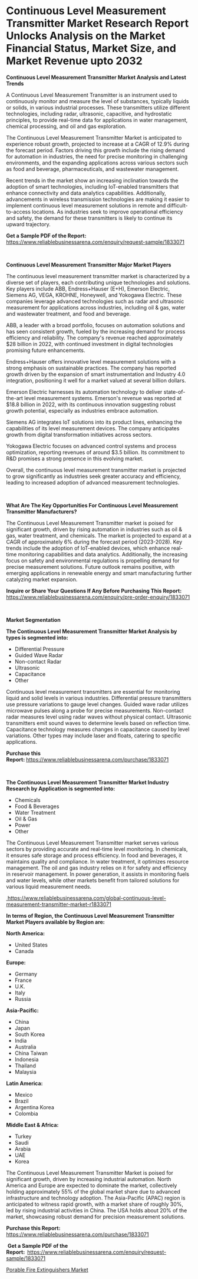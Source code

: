<p><h1>Continuous Level Measurement Transmitter Market Research Report Unlocks Analysis on the Market Financial Status, Market Size, and Market Revenue upto 2032</h1></p><p><strong>Continuous Level Measurement Transmitter Market Analysis and Latest Trends</strong></p>
<p><p>A Continuous Level Measurement Transmitter is an instrument used to continuously monitor and measure the level of substances, typically liquids or solids, in various industrial processes. These transmitters utilize different technologies, including radar, ultrasonic, capacitive, and hydrostatic principles, to provide real-time data for applications in water management, chemical processing, and oil and gas exploration.</p><p>The Continuous Level Measurement Transmitter Market is anticipated to experience robust growth, projected to increase at a CAGR of 12.9% during the forecast period. Factors driving this growth include the rising demand for automation in industries, the need for precise monitoring in challenging environments, and the expanding applications across various sectors such as food and beverage, pharmaceuticals, and wastewater management.</p><p>Recent trends in the market show an increasing inclination towards the adoption of smart technologies, including IoT-enabled transmitters that enhance connectivity and data analytics capabilities. Additionally, advancements in wireless transmission technologies are making it easier to implement continuous level measurement solutions in remote and difficult-to-access locations. As industries seek to improve operational efficiency and safety, the demand for these transmitters is likely to continue its upward trajectory.</p></p>
<p><strong>Get a Sample PDF of the Report:&nbsp;</strong> <a href="https://www.reliablebusinessarena.com/enquiry/request-sample/1833071?utm_campaign=3526&utm_medium=2&utm_source=Github&utm_content=ia&utm_term=26032025&utm_id=continuous-level-measurement-transmitter">https://www.reliablebusinessarena.com/enquiry/request-sample/1833071</a></p>
<p>&nbsp;</p>
<p><strong>Continuous Level Measurement Transmitter Major Market Players</strong></p>
<p><p>The continuous level measurement transmitter market is characterized by a diverse set of players, each contributing unique technologies and solutions. Key players include ABB, Endress+Hauser (E+H), Emerson Electric, Siemens AG, VEGA, KROHNE, Honeywell, and Yokogawa Electric. These companies leverage advanced technologies such as radar and ultrasonic measurement for applications across industries, including oil & gas, water and wastewater treatment, and food and beverage.</p><p>ABB, a leader with a broad portfolio, focuses on automation solutions and has seen consistent growth, fueled by the increasing demand for process efficiency and reliability. The company's revenue reached approximately $28 billion in 2022, with continued investment in digital technologies promising future enhancements.</p><p>Endress+Hauser offers innovative level measurement solutions with a strong emphasis on sustainable practices. The company has reported growth driven by the expansion of smart instrumentation and Industry 4.0 integration, positioning it well for a market valued at several billion dollars.</p><p>Emerson Electric harnesses its automation technology to deliver state-of-the-art level measurement systems. Emerson's revenue was reported at $18.8 billion in 2022, with its continuous innovation suggesting robust growth potential, especially as industries embrace automation.</p><p>Siemens AG integrates IoT solutions into its product lines, enhancing the capabilities of its level measurement devices. The company anticipates growth from digital transformation initiatives across sectors.</p><p>Yokogawa Electric focuses on advanced control systems and process optimization, reporting revenues of around $3.5 billion. Its commitment to R&D promises a strong presence in this evolving market.</p><p>Overall, the continuous level measurement transmitter market is projected to grow significantly as industries seek greater accuracy and efficiency, leading to increased adoption of advanced measurement technologies.</p></p>
<p>&nbsp;</p>
<p><strong>What Are The Key Opportunities For Continuous Level Measurement Transmitter Manufacturers?</strong></p>
<p><p>The Continuous Level Measurement Transmitter market is poised for significant growth, driven by rising automation in industries such as oil & gas, water treatment, and chemicals. The market is projected to expand at a CAGR of approximately 6% during the forecast period (2023-2028). Key trends include the adoption of IoT-enabled devices, which enhance real-time monitoring capabilities and data analytics. Additionally, the increasing focus on safety and environmental regulations is propelling demand for precise measurement solutions. Future outlook remains positive, with emerging applications in renewable energy and smart manufacturing further catalyzing market expansion.</p></p>
<p><strong>Inquire or Share Your Questions If Any Before Purchasing This Report:</strong> <a href="https://www.reliablebusinessarena.com/enquiry/pre-order-enquiry/1833071?utm_campaign=3526&utm_medium=2&utm_source=Github&utm_content=ia&utm_term=26032025&utm_id=continuous-level-measurement-transmitter">https://www.reliablebusinessarena.com/enquiry/pre-order-enquiry/1833071</a></p>
<p>&nbsp;</p>
<p><strong>Market Segmentation</strong></p>
<p><strong>The Continuous Level Measurement Transmitter Market Analysis by types is segmented into:</strong></p>
<p><ul><li>Differential Pressure</li><li>Guided Wave Radar</li><li>Non-contact Radar</li><li>Ultrasonic</li><li>Capacitance</li><li>Other</li></ul></p>
<p><p>Continuous level measurement transmitters are essential for monitoring liquid and solid levels in various industries. Differential pressure transmitters use pressure variations to gauge level changes. Guided wave radar utilizes microwave pulses along a probe for precise measurements. Non-contact radar measures level using radar waves without physical contact. Ultrasonic transmitters emit sound waves to determine levels based on reflection time. Capacitance technology measures changes in capacitance caused by level variations. Other types may include laser and floats, catering to specific applications.</p></p>
<p><strong>Purchase this Report:&nbsp;</strong><a href="https://www.reliablebusinessarena.com/purchase/1833071?utm_campaign=3526&utm_medium=2&utm_source=Github&utm_content=ia&utm_term=26032025&utm_id=continuous-level-measurement-transmitter">https://www.reliablebusinessarena.com/purchase/1833071</a></p>
<p>&nbsp;</p>
<p><strong>The Continuous Level Measurement Transmitter Market Industry Research by Application is segmented into:</strong></p>
<p><ul><li>Chemicals</li><li>Food & Beverages</li><li>Water Treatment</li><li>Oil & Gas</li><li>Power</li><li>Other</li></ul></p>
<p><p>The Continuous Level Measurement Transmitter market serves various sectors by providing accurate and real-time level monitoring. In chemicals, it ensures safe storage and process efficiency. In food and beverages, it maintains quality and compliance. In water treatment, it optimizes resource management. The oil and gas industry relies on it for safety and efficiency in reservoir management. In power generation, it assists in monitoring fuels and water levels, while other markets benefit from tailored solutions for various liquid measurement needs.</p></p>
<p><a href="https://www.reliablebusinessarena.com/global-continuous-level-measurement-transmitter-market-r1833071?utm_campaign=3526&utm_medium=2&utm_source=Github&utm_content=ia&utm_term=26032025&utm_id=continuous-level-measurement-transmitter">&nbsp;https://www.reliablebusinessarena.com/global-continuous-level-measurement-transmitter-market-r1833071</a></p>
<p><strong>In terms of Region, the Continuous Level Measurement Transmitter Market Players available by Region are:</strong></p>
<p>
    <p> <strong> North America: </strong>
        <ul>
            <li>United States</li>
            <li>Canada</li>
        </ul>
        </p> 
    <p> <strong> Europe: </strong>
        <ul>
            <li>Germany</li>
            <li>France</li>
            <li>U.K.</li>
            <li>Italy</li>
            <li>Russia</li>
        </ul>
        </p> 
    <p> <strong> Asia-Pacific: </strong>
        <ul>
            <li>China</li>
            <li>Japan</li>
            <li>South Korea</li>
            <li>India</li>
            <li>Australia</li>
            <li>China Taiwan</li>
            <li>Indonesia</li>
            <li>Thailand</li>
            <li>Malaysia</li>
        </ul>
        </p> 
    <p> <strong> Latin America: </strong>
        <ul>
            <li>Mexico</li>
            <li>Brazil</li>
            <li>Argentina Korea</li>
            <li>Colombia</li>
        </ul>
        </p> 
    <p> <strong> Middle East & Africa: </strong>
        <ul>
            <li>Turkey</li>
            <li>Saudi</li>
            <li>Arabia</li>
            <li>UAE</li>
            <li>Korea</li>
        </ul>
    </p>
    </p>
<p><p>The Continuous Level Measurement Transmitter Market is poised for significant growth, driven by increasing industrial automation. North America and Europe are expected to dominate the market, collectively holding approximately 55% of the global market share due to advanced infrastructure and technology adoption. The Asia-Pacific (APAC) region is anticipated to witness rapid growth, with a market share of roughly 30%, led by rising industrial activities in China. The USA holds about 20% of the market, showcasing robust demand for precision measurement solutions.</p></p>
<p><strong>Purchase this Report: </strong><a href="https://www.reliablebusinessarena.com/purchase/1833071?utm_campaign=3526&utm_medium=2&utm_source=Github&utm_content=ia&utm_term=26032025&utm_id=continuous-level-measurement-transmitter">https://www.reliablebusinessarena.com/purchase/1833071</a></p>
<p>&nbsp;<strong>Get a Sample PDF of the Report:&nbsp;&nbsp;</strong><a href="https://www.reliablebusinessarena.com/enquiry/request-sample/1833071?utm_campaign=3526&utm_medium=2&utm_source=Github&utm_content=ia&utm_term=26032025&utm_id=continuous-level-measurement-transmitter">https://www.reliablebusinessarena.com/enquiry/request-sample/1833071</a></p>
<p><strong></strong></p>
<p><p><a href="https://github.com/vassihucz/Market-Research-Report-List-1/blob/main/porable-fire-extinguishers-market.md?utm_campaign=3526&utm_medium=2&utm_source=Github&utm_content=ia&utm_term=26032025&utm_id=continuous-level-measurement-transmitter">Porable Fire Extinguishers Market</a></p></p>